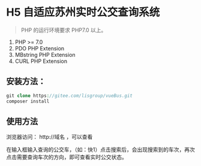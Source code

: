 H5 自适应苏州实时公交查询系统
===============

> PHP 的运行环境要求 PHP7.0 以上。
1. PHP >= 7.0
2. PDO PHP Extension
3. MBstring PHP Extension
4. CURL PHP Extension

## 安装方法：
```php
git clone https://gitee.com/lisgroup/vueBus.git
composer install
```

## 使用方法
浏览器访问： http://域名 ，可以查看

在输入框输入查询的公交车，（如：快1）点击搜索后，会出现搜索到的车次，再次点击需要查询车次的方向，即可查看实时公交状态。

